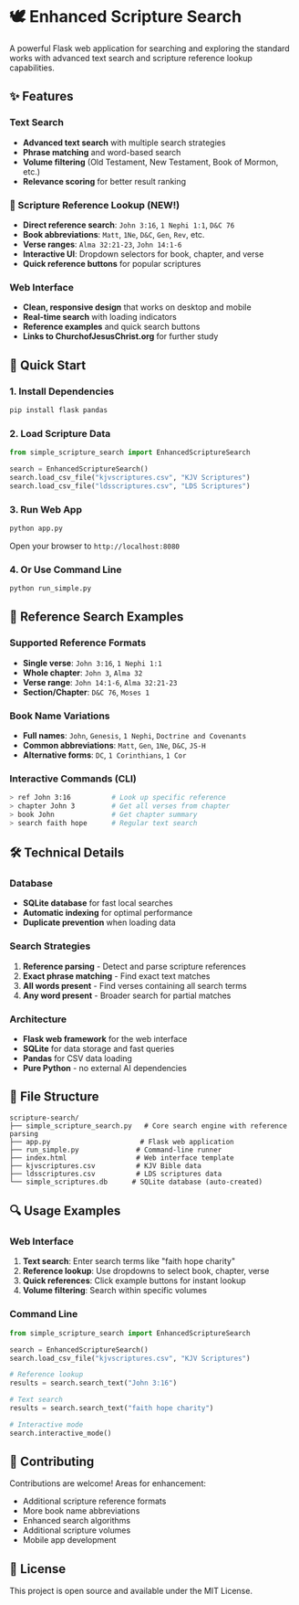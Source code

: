 # 🕊️ Enhanced Scripture Search

A powerful Flask web application for searching and exploring the standard works with advanced text search and scripture reference lookup capabilities.

## ✨ Features

### Text Search
- **Advanced text search** with multiple search strategies
- **Phrase matching** and word-based search
- **Volume filtering** (Old Testament, New Testament, Book of Mormon, etc.)
- **Relevance scoring** for better result ranking

### 📖 Scripture Reference Lookup (NEW!)
- **Direct reference search**: `John 3:16`, `1 Nephi 1:1`, `D&C 76`
- **Book abbreviations**: `Matt`, `1Ne`, `D&C`, `Gen`, `Rev`, etc.
- **Verse ranges**: `Alma 32:21-23`, `John 14:1-6`
- **Interactive UI**: Dropdown selectors for book, chapter, and verse
- **Quick reference buttons** for popular scriptures

### Web Interface
- **Clean, responsive design** that works on desktop and mobile
- **Real-time search** with loading indicators
- **Reference examples** and quick search buttons
- **Links to ChurchofJesusChrist.org** for further study

## 🚀 Quick Start

### 1. Install Dependencies
```bash
pip install flask pandas
```

### 2. Load Scripture Data
```python
from simple_scripture_search import EnhancedScriptureSearch

search = EnhancedScriptureSearch()
search.load_csv_file("kjvscriptures.csv", "KJV Scriptures")
search.load_csv_file("ldsscriptures.csv", "LDS Scriptures")
```

### 3. Run Web App
```bash
python app.py
```

Open your browser to `http://localhost:8080`

### 4. Or Use Command Line
```bash
python run_simple.py
```

## 📖 Reference Search Examples

### Supported Reference Formats
- **Single verse**: `John 3:16`, `1 Nephi 1:1`
- **Whole chapter**: `John 3`, `Alma 32`
- **Verse range**: `John 14:1-6`, `Alma 32:21-23`
- **Section/Chapter**: `D&C 76`, `Moses 1`

### Book Name Variations
- **Full names**: `John`, `Genesis`, `1 Nephi`, `Doctrine and Covenants`
- **Common abbreviations**: `Matt`, `Gen`, `1Ne`, `D&C`, `JS-H`
- **Alternative forms**: `DC`, `1 Corinthians`, `1 Cor`

### Interactive Commands (CLI)
```bash
> ref John 3:16          # Look up specific reference
> chapter John 3         # Get all verses from chapter
> book John              # Get chapter summary
> search faith hope      # Regular text search
```

## 🛠️ Technical Details

### Database
- **SQLite database** for fast local searches
- **Automatic indexing** for optimal performance
- **Duplicate prevention** when loading data

### Search Strategies
1. **Reference parsing** - Detect and parse scripture references
2. **Exact phrase matching** - Find exact text matches
3. **All words present** - Find verses containing all search terms
4. **Any word present** - Broader search for partial matches

### Architecture
- **Flask web framework** for the web interface
- **SQLite** for data storage and fast queries
- **Pandas** for CSV data loading
- **Pure Python** - no external AI dependencies

## 📁 File Structure
```
scripture-search/
├── simple_scripture_search.py   # Core search engine with reference parsing
├── app.py                      # Flask web application
├── run_simple.py              # Command-line runner
├── index.html                 # Web interface template
├── kjvscriptures.csv          # KJV Bible data
├── ldsscriptures.csv          # LDS scriptures data
└── simple_scriptures.db      # SQLite database (auto-created)
```

## 🔍 Usage Examples

### Web Interface
1. **Text search**: Enter search terms like "faith hope charity"
2. **Reference lookup**: Use dropdowns to select book, chapter, verse
3. **Quick references**: Click example buttons for instant lookup
4. **Volume filtering**: Search within specific volumes

### Command Line
```python
from simple_scripture_search import EnhancedScriptureSearch

search = EnhancedScriptureSearch()
search.load_csv_file("kjvscriptures.csv", "KJV Scriptures")

# Reference lookup
results = search.search_text("John 3:16")

# Text search  
results = search.search_text("faith hope charity")

# Interactive mode
search.interactive_mode()
```

## 🤝 Contributing

Contributions are welcome! Areas for enhancement:
- Additional scripture reference formats
- More book name abbreviations
- Enhanced search algorithms
- Additional scripture volumes
- Mobile app development

## 📄 License

This project is open source and available under the MIT License.